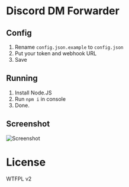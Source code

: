# Discord DM Forwarder

## Config
1. Rename `config.json.example` to `config.json`  
2. Put your token and webhook URL  
3. Save

## Running
1. Install Node.JS  
2. Run `npm i` in console
3. Done.

## Screenshot
![Screenshot](https://i.imgur.com/EqR6ALn.png)


# License
WTFPL v2